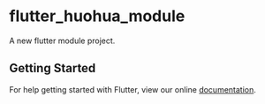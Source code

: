 # flutter_huohua_module

A new flutter module project.

## Getting Started

For help getting started with Flutter, view our online
[documentation](https://flutter.dev/).
